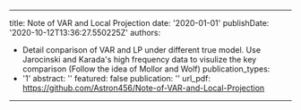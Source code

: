 

---
title: Note of VAR and Local Projection
date: '2020-01-01'
publishDate: '2020-10-12T13:36:27.550225Z'
authors:
- Detail conparison of VAR and LP under different true model. Use Jarocinski and Karada's high frequency data to visulize the key comparison (Follow the idea of Mollor and Wolf)
publication_types:
- '1'
abstract: ''
featured: false
publication: ''
url_pdf: https://github.com/Astron456/Note-of-VAR-and-Local-Projection
---
